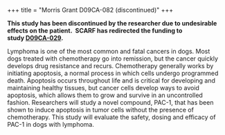 +++
title = "Morris Grant D09CA-082 (discontinued)"
+++

**This study has been discontinued by the researcher due to undesirable
effects on the patient.  SCARF has redirected the funding to
study [D09CA-029](http://www.samoyedhealthfoundation.com/research/current-research-studies/morris-grant-d09ca0029).**

Lymphoma is one of the most common and fatal cancers in dogs. Most dogs
treated with chemotherapy go into remission, but the cancer quickly
develops drug resistance and recurs. Chemotherapy generally works by
initiating apoptosis, a normal process in which cells undergo programmed
death. Apoptosis occurs throughout life and is critical for developing
and maintaining healthy tissues, but cancer cells develop ways to avoid
apoptosis, which allows them to grow and survive in an uncontrolled
fashion. Researchers will study a novel compound, PAC-1, that has been
shown to induce apoptosis in tumor cells without the presence of
chemotherapy. This study will evaluate the safety, dosing and efficacy
of PAC-1 in dogs with lymphoma.
